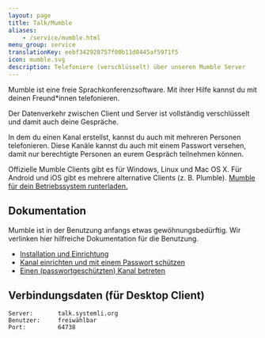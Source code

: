 ```yaml
---
layout: page
title: Talk/Mumble
aliases:
    - /service/mumble.html
menu_group: service
translationKey: eebf342928757f00b11d8445af5971f5
icon: mumble.svg
description: Telefoniere (verschlüsselt) über unseren Mumble Server
---
```


Mumble ist eine freie Sprachkonferenzsoftware. Mit ihrer Hilfe kannst du mit deinen Freund*innen telefonieren.

Der Datenverkehr zwischen Client und Server ist vollständig verschlüsselt und damit auch deine Gespräche.

In dem du einen Kanal erstellst, kannst du auch mit mehreren Personen telefonieren. Diese Kanäle kannst du auch mit einem Passwort versehen,
damit nur berechtigte Personen an eurem Gespräch teilnehmen können.

Offizielle Mumble Clients gibt es für Windows, Linux und Mac OS X. Für Android und iOS gibt es mehrere alternative Clients (z. B. Plumble). [Mumble für dein Betriebssystem runterladen.](https://www.mumble.info/downloads/mumble.md)

## Dokumentation

Mumble ist in der Benutzung anfangs etwas gewöhnungsbedürftig. Wir verlinken hier hilfreiche Dokumentation für die Benutzung.

* [Installation und Einrichtung](https://wiki.systemli.org/howto/mumble/mumble_installieren_und_einrichten_schritt_fuer_schritt)
* [Kanal einrichten und mit einem Passwort schützen](https://wiki.systemli.org/howto/mumble/in_mumble_einen_kanal_einrichten_und_mit_passwort_schuetzen)
* [Einen (passwortgeschützten) Kanal betreten](https://wiki.systemli.org/howto/mumble/einem_passwortgeschuetzen_kanal_beitreten)

## Verbindungsdaten (für Desktop Client)

```
Server:       talk.systemli.org
Benutzer:     freiwählbar
Port:         64738
```
